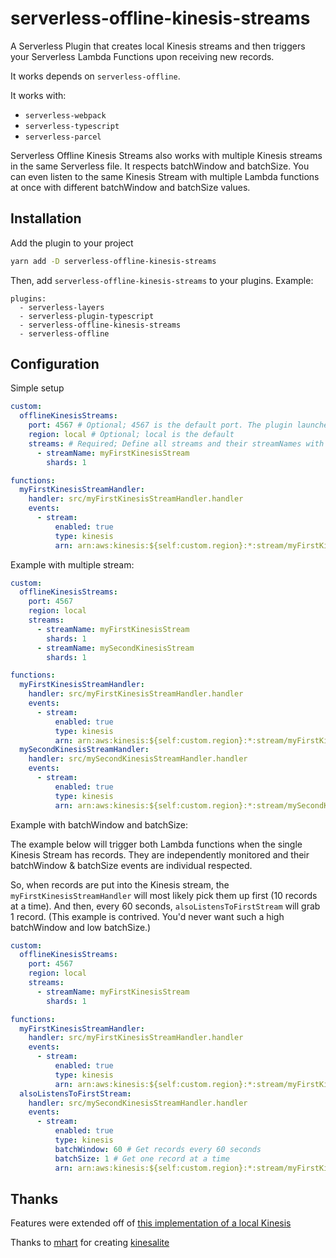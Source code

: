 # serverless-offline-kinesis-streams

A Serverless Plugin that creates local Kinesis streams and then triggers your Serverless Lambda Functions upon receiving new records.

It works depends on `serverless-offline`.

It works with:

- `serverless-webpack`
- `serverless-typescript`
- `serverless-parcel`

Serverless Offline Kinesis Streams also works with multiple Kinesis streams in the same Serverless file. It respects batchWindow and batchSize. You can even listen to the same Kinesis Stream with multiple Lambda functions at once with different batchWindow and batchSize values.

## Installation

Add the plugin to your project

```sh
yarn add -D serverless-offline-kinesis-streams
```

Then, add `serverless-offline-kinesis-streams` to your plugins. Example:

```
plugins:
  - serverless-layers
  - serverless-plugin-typescript
  - serverless-offline-kinesis-streams
  - serverless-offline
```

## Configuration

Simple setup

```yaml
custom:
  offlineKinesisStreams:
    port: 4567 # Optional; 4567 is the default port. The plugin launches a local Kinesis instance on this port
    region: local # Optional; local is the default
    streams: # Required; Define all streams and their streamNames with number of shards.
      - streamName: myFirstKinesisStream
        shards: 1

functions:
  myFirstKinesisStreamHandler:
    handler: src/myFirstKinesisStreamHandler.handler
    events:
      - stream:
          enabled: true
          type: kinesis
          arn: arn:aws:kinesis:${self:custom.region}:*:stream/myFirstKinesisStream # Same stream name from above.
```

Example with multiple stream:

```yaml
custom:
  offlineKinesisStreams:
    port: 4567
    region: local
    streams:
      - streamName: myFirstKinesisStream
        shards: 1
      - streamName: mySecondKinesisStream
        shards: 1

functions:
  myFirstKinesisStreamHandler:
    handler: src/myFirstKinesisStreamHandler.handler
    events:
      - stream:
          enabled: true
          type: kinesis
          arn: arn:aws:kinesis:${self:custom.region}:*:stream/myFirstKinesisStream
  mySecondKinesisStreamHandler:
    handler: src/mySecondKinesisStreamHandler.handler
    events:
      - stream:
          enabled: true
          type: kinesis
          arn: arn:aws:kinesis:${self:custom.region}:*:stream/mySecondKinesisStream
```

Example with batchWindow and batchSize:

The example below will trigger both Lambda functions when the single Kinesis Stream has records. They are independently monitored and their batchWindow & batchSize events are individual respected.

So, when records are put into the Kinesis stream, the `myFirstKinesisStreamHandler` will most likely pick them up first (10 records at a time). And then, every 60 seconds, `alsoListensToFirstStream` will grab 1 record. (This example is contrived. You'd never want such a high batchWindow and low batchSize.)

```yaml
custom:
  offlineKinesisStreams:
    port: 4567
    region: local
    streams:
      - streamName: myFirstKinesisStream
        shards: 1

functions:
  myFirstKinesisStreamHandler:
    handler: src/myFirstKinesisStreamHandler.handler
    events:
      - stream:
          enabled: true
          type: kinesis
          arn: arn:aws:kinesis:${self:custom.region}:*:stream/myFirstKinesisStream
  alsoListensToFirstStream:
    handler: src/mySecondKinesisStreamHandler.handler
    events:
      - stream:
          enabled: true
          type: kinesis
          batchWindow: 60 # Get records every 60 seconds
          batchSize: 1 # Get one record at a time
          arn: arn:aws:kinesis:${self:custom.region}:*:stream/myFirstKinesisStream
```

## Thanks

Features were extended off of [this implementation of a local Kinesis](https://github.com/pidz-development/serverless-local-kinesis)

Thanks to [mhart](https://github.com/mhart) for creating [kinesalite](https://github.com/mhart/kinesalite)
